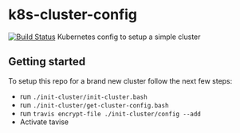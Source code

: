 # k8s-cluster-config
[![Build Status](https://travis-ci.org/B-Stefan/k8s-cluster-config.svg?branch=master)](https://travis-ci.org/B-Stefan/k8s-cluster-config)
Kubernetes config to setup a simple cluster


## Getting started 
To setup this repo for a brand new cluster follow the next few steps: 

* run `./init-cluster/init-cluster.bash`
* run `./init-cluster/get-cluster-config.bash`
* run `travis encrypt-file ./init-cluster/config --add`
* Activate tavise 
